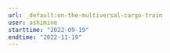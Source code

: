 ```yaml
---
url: _default:on-the-multiversal-cargo-train
user: ashimine
starttime: "2022-09-19"
endtime: "2022-11-19"
---
```

<reserve />